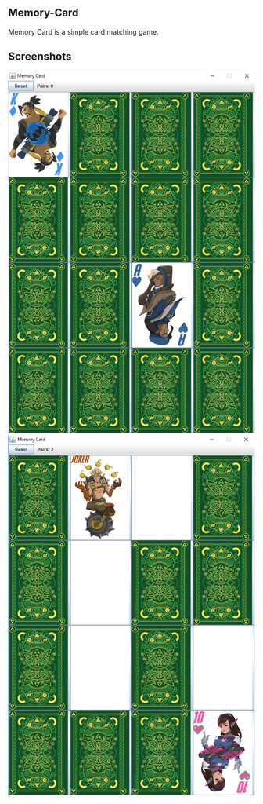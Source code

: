 ## Memory-Card

Memory Card is a simple card matching game.

## Screenshots

![](Images/sc.png)
![](Images/sc2.png)
